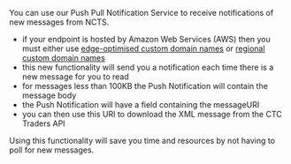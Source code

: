 You can use our Push Pull Notification Service to receive notifications of new messages from NCTS. 

* if your endpoint is hosted by Amazon Web Services (AWS) then you must either use [edge-optimised custom domain names](https://docs.aws.amazon.com/apigateway/latest/developerguide/how-to-edge-optimized-custom-domain-name.html) or [regional custom domain names](https://docs.aws.amazon.com/apigateway/latest/developerguide/apigateway-regional-api-custom-domain-create.html)
* this new functionality will send you a notification each time there is a new message for you to read
* for messages less than 100KB the Push Notification will contain the message body
* the Push Notification will have a field containing the messageURI
* you can then use this URI to download the XML message from the CTC Traders API

Using this functionality will save you time and resources by not having to poll for new messages.